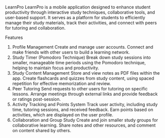 LearnPro
LearnPro is a mobile application designed to enhance student productivity through interactive study techniques, collaborative tools, and user-based support. It serves as a platform for students to efficiently manage their study materials, track their activities, and connect with peers for tutoring and collaboration.

Features
1. Profile Management
Create and manage user accounts.
Connect and make friends with other users to build a learning network.
2. Study Timer (Pomodoro Technique)
Break down study sessions into smaller, manageable time periods using the Pomodoro technique, helping to maintain focus and productivity.
3. Study Content Management
Store and view notes as PDF files within the app.
Create flashcards and quizzes from study content, using spaced repetition for effective memorization and review.
4. Peer Tutoring
Send requests to other users for tutoring on specific lessons.
Arrange meetings through external links and provide feedback or ratings post-session.
5. Activity Tracking and Points System
Track user activity, including study time, tutoring sessions, and received feedback.
Earn points based on activities, which are displayed on the user profile.
6. Collaboration and Group Study
Create and join smaller study groups for collaborative learning.
Share notes and other resources, and comment on content shared by others.
